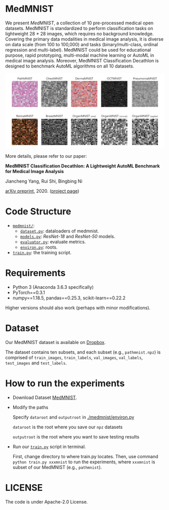 # MedMNIST

We present *MedMNIST*, a collection of 10 pre-processed medical open datasets. MedMNIST is standardized to perform classification tasks on lightweight 28 * 28 images, which requires no background knowledge. Covering the primary data modalities in medical image analysis, it is diverse on data scale (from 100 to 100,000) and tasks (binary/multi-class, ordinal regression and multi-label). MedMNIST could be used for educational purpose, rapid prototyping, multi-modal machine learning or AutoML in medical image analysis. Moreover, MedMNIST Classification Decathlon is designed to benchmark AutoML algorithms on all 10 datasets. 

![MedMNIST_Decathlon](MedMNIST_Decathlon.png)

More details, please refer to our paper:

**MedMNIST Classification Decathlon: A Lightweight AutoML Benchmark for Medical Image Analysis**

Jiancheng Yang, Rui Shi, Bingbing Ni

[arXiv preprint](https://arxiv.org/abs/2010.14925), 2020.
([project page](https://medmnist.github.io/))

# Code Structure
* [`medmnist/`](medmnist/):
    * [`dataset.py`](medmnist/dataset.py): dataloaders of medmnist.
    * [`models.py`](medmnist/models.py): *ResNet-18* and *ResNet-50* models.
    * [`evaluator.py`](medmnist/evaluator.py): evaluate metrics.
    * [`environ.py`](medmnist/environ.py): roots.
* [`train.py`](train.py): the training script.

# Requirements
* Python 3 (Anaconda 3.6.3 specifically)
* PyTorch\==0.3.1
* numpy\==1.18.5, pandas\==0.25.3, scikit-learn\==0.22.2

Higher versions should also work (perhaps with minor modifications).


# Dataset

Our MedMNIST dataset is available on [Dropbox](https://www.dropbox.com/sh/upxrsyb5v8jxbso/AADOV0_6pC9Tb3cIACro1uUPa?dl=0).

The dataset contains ten subsets, and each subset (e.g., `pathmnist.npz`) is comprised of `train_images`, `train_labels`, `val_images`, `val_labels`, `test_images` and `test_labels`.

# How to run the experiments

* Download Dataset  [MedMNIST](https://www.dropbox.com/sh/upxrsyb5v8jxbso/AADOV0_6pC9Tb3cIACro1uUPa?dl=0).

* Modify the paths

  Specify `dataroot` and `outputroot` in  [./medmnist/environ.py](./medmnist/environ.py) 

  `dataroot` is the root where you save our `npz` datasets

  `outputroot` is the root where you want to save testing results

* Run our [`train.py`](./train.py) script in terminal. 

  First, change directory to where train.py locates. Then, use command `python train.py xxxmnist` to run the experiments, where `xxxmnist` is subset of our MedMNIST (e.g., `pathmnist`).

# LICENSE
The code is under Apache-2.0 License.
